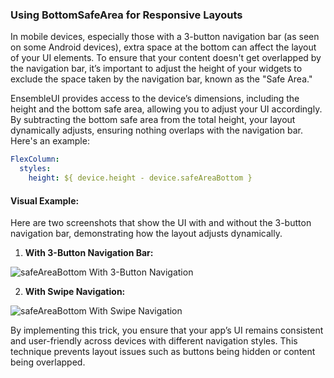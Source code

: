 ### Using BottomSafeArea for Responsive Layouts

In mobile devices, especially those with a 3-button navigation bar (as seen on some Android devices), extra space at the bottom can affect the layout of your UI elements. To ensure that your content doesn't get overlapped by the navigation bar, it’s important to adjust the height of your widgets to exclude the space taken by the navigation bar, known as the "Safe Area."

EnsembleUI provides access to the device’s dimensions, including the height and the bottom safe area, allowing you to adjust your UI accordingly. By subtracting the bottom safe area from the total height, your layout dynamically adjusts, ensuring nothing overlaps with the navigation bar. Here's an example:

```yaml
FlexColumn:
  styles:
    height: ${ device.height - device.safeAreaBottom }
```

#### Visual Example:

Here are two screenshots that show the UI with and without the 3-button navigation bar, demonstrating how the layout adjusts dynamically.

1. **With 3-Button Navigation Bar:**

![safeAreaBottom With 3-Button Navigation ](images/tips/safeAreaBottom1.jpg)

2. **With Swipe Navigation:**

![safeAreaBottom With Swipe Navigation ](images/tips/safeAreaBottom2.jpg)

By implementing this trick, you ensure that your app’s UI remains consistent and user-friendly across devices with different navigation styles. This technique prevents layout issues such as buttons being hidden or content being overlapped.
